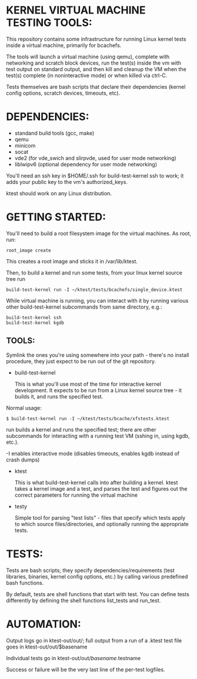 KERNEL VIRTUAL MACHINE TESTING TOOLS:
=====================================

This repository contains some infrastructure for running Linux kernel tests
inside a virtual machine, primarily for bcachefs.

The tools will launch a virtual machine (using qemu), complete with networking
and scratch block devices, run the test(s) inside the vm with test output on
standard output, and then kill and cleanup the VM when the test(s) complete (in
noninteractive mode) or when killed via ctrl-C.

Tests themselves are bash scripts that declare their dependencies (kernel config
options, scratch devices, timeouts, etc).

DEPENDENCIES:
=============

 * standand build tools (gcc, make)
 * qemu
 * minicom
 * socat
 * vde2 (for vde_swich and slirpvde, used for user mode networking)
 * liblwipv6 (optional dependency for user mode networking)

You'll need an ssh key in $HOME/.ssh for build-test-kernel ssh to work; it adds
your public key to the vm's authorized_keys.

ktest should work on any Linux distribution.

GETTING STARTED:
================

You'll need to build a root filesystem image for the virtual machines. As root,
run:

```
root_image create
```

This creates a root image and sticks it in /var/lib/ktest.

Then, to build a kernel and run some tests, from your linux kernel source tree
run

```
build-test-kernel run -I ~/ktest/tests/bcachefs/single_device.ktest
```

While virtual machine is running, you can interact with it by running various
other build-test-kernel subcommands from same directory, e.g.:

```
build-test-kernel ssh
build-test-kernel kgdb
```

TOOLS:
------

Symlink the ones you're using somewhere into your path - there's no install
procedure, they just expect to be run out of the git repository.

 * build-test-kernel

   This is what you'll use most of the time for interactive kernel development.
   It expects to be run from a Linux kernel source tree - it builds it, and runs
   the specified test.


Normal usage:

```
$ build-test-kernel run -I ~/ktest/tests/bcache/xfstests.ktest
```

   run builds a kernel and runs the specified test; there are other subcommands
   for interacting with a running test VM (sshing in, using kgdb, etc.).

   -I enables interactive mode (disables timeouts, enables kgdb instead of crash
   dumps)

 * ktest

   This is what build-test-kernel calls into after building a kernel. ktest
   takes a kernel image and a test, and parses the test and figures out the
   correct parameters for running the virtual machine

 * testy

   Simple tool for parsing "test lists" - files that specify which tests apply
   to which source files/directories, and optionally running the appropriate
   tests.

TESTS:
======

Tests are bash scripts; they specify dependencies/requirements (test libraries,
binaries, kernel config options, etc.) by calling various predefined bash
functions.

By default, tests are shell functions that start with test. You can define tests
differently by defining the shell functions list_tests and run_test.



AUTOMATION:
===========

Output logs go in ktest-out/out/; full output from a run of a .ktest test file
goes in
  ktest-out/out/$basename

Individual tests go in
  ktest-out/out/$basename.$testname

Success or failure will be the very last line of the per-test logfiles.
